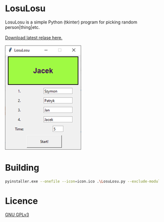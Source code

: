 # LosuLosu
LosuLosu is a simple Python (tkinter) program for picking random person|thing|etc.<br /><br />
[Download latest relase here.](https://github.com/MagicznySzymcio/LosuLosu/releases)<br /><br />
![Screenshot](images/screenshot.png)
# Building
```bash
pyinstaller.exe --onefile --icon=icon.ico .\LosuLosu.py --exclude-module _bootlocale --windowed
```
# Licence
[GNU GPLv3](https://github.com/MagicznySzymcio/LosuLosu/blob/master/LICENSE)

